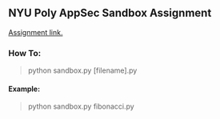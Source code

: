 ## NYU Poly AppSec Sandbox Assignment

[Assignment link.](https://seattle.poly.edu/wiki/EducationalAssignments/SecureTuringCompleteSandboxChallengeBuild)

### How To:

> python sandbox.py [filename].py

#### Example:
> python sandbox.py fibonacci.py